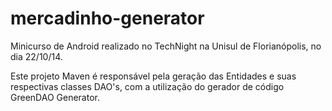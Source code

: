 mercadinho-generator
====================
 Minicurso de Android realizado no TechNight na Unisul de Florianópolis, no dia 22/10/14.
 
Este projeto Maven é responsável pela geração das Entidades e suas respectivas classes DAO's, com a utilização do gerador de código GreenDAO Generator.
